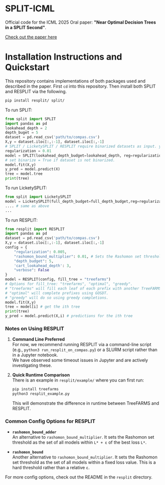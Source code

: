 # SPLIT-ICML
Official code for the ICML 2025 Oral paper: **"Near Optimal Decision Trees in a SPLIT Second"**.


[Check out the paper here](https://arxiv.org/pdf/2502.15988)

# Installation Instructions and Quickstart

This repository contains implementations of both packages used and described in the paper. First `cd` into this repository. Then install both SPLIT and RESPLIT via the following. 
```bash
pip install resplit/ split/
```

To run SPLIT:

```python
from split import SPLIT
import pandas as pd
lookahead_depth = 2
depth_buget = 5
dataset = pd.read_csv('path/to/compas.csv') 
X,y = dataset.iloc[:,:-1], dataset.iloc[:,-1]
# SPLIT / LicketySPLIT / RESPLIT require binarized datasets as input. y should correspond to a binary class label. 
regularization = 0.01
model = SPLIT(lookahead_depth_budget=lookahead_depth, reg=regularization, full_depth_budget=depth_buget, verbose=False, binarize=False,time_limit=100)
# set binarize = True if dataset is not binarized.
model.fit(X,y)
y_pred = model.predict(X)
tree = model.tree
print(tree)
```
To run LicketySPLIT:
```python
from split import LicketySPLIT
model = LicketySPLIT(full_depth_budget=full_depth_budget,reg=regularization)
.... # same as above
...
```

To run RESPLIT:

```python
from resplit import RESPLIT
import pandas as pd
dataset = pd.read_csv('path/to/compas.csv') 
X,y = dataset.iloc[:,:-1], dataset.iloc[:,-1]
config = {
    "regularization": 0.005,
    "rashomon_bound_multiplier": 0.01, # Sets the Rashomon set threshold as the set of all models which are within `(1+ε)L*` of the best loss `L*`.
    "depth_budget": 5,
    'cart_lookahead_depth': 3,
    "verbose": False
}
model = RESPLIT(config, fill_tree = "treefarms")
# Options for fill_tree: "treefarms", "optimal", "greedy".
# "treefarms" will fill each leaf of each prefix with another TreeFARMS Rashomon set.
# "optimal" will complete prefixes using GOSDT.
# "greedy" will do so using greedy completions. 
model.fit(X,y)
tree = model[i] # get the ith tree
print(tree)
y_pred = model.predict(X,i) # predictions for the ith tree
```

### Notes on Using RESPLIT

1. **Command Line Preferred**  
   For now, we recommend running RESPLIT via a command-line script (e.g., `python3 run_resplit_on_compas.py`) or a SLURM script rather than in a Jupyter notebook.  
   We have observed some timeout issues in Jupyter and are actively investigating these.

2. **Quick Runtime Comparison**  
   There is an example in `resplit/example/` where you can first run:

   ```bash
   pip install treefarms
   python3 resplit_example.py
   ```
   This will demonstrate the difference in runtime between TreeFARMS and RESPLIT.

### Common Config Options for RESPLIT

- **`rashomon_bound_adder`**  
  An alternative to `rashomon_bound_multiplier`. It sets the Rashomon set threshold as the set of all models within `L* + ε` of the best loss `L*`.

- **`rashomon_bound`**  
  Another alternative to `rashomon_bound_multiplier`. It sets the Rashomon set threshold as the set of all models within a fixed loss value. This is a hard threshold rather than a relative `ε`.

For more config options, check out the README in the `resplit` directory.
